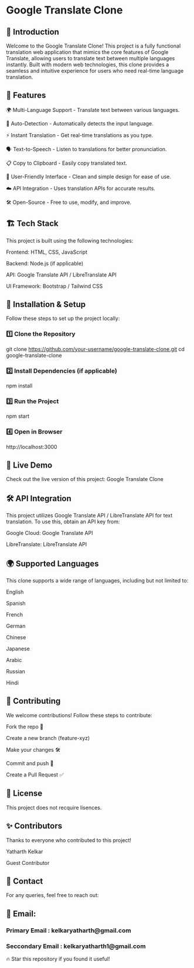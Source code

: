 <h1>Google Translate Clone</h1>

<h2>🚀 Introduction</h2>

Welcome to the Google Translate Clone! This project is a fully functional translation web application that mimics the core features of Google Translate, allowing users to translate text between multiple languages instantly. Built with modern web technologies, this clone provides a seamless and intuitive experience for users who need real-time language translation.

<h2>🎯 Features</h2>

🌍 Multi-Language Support - Translate text between various languages.

🔄 Auto-Detection - Automatically detects the input language.

⚡ Instant Translation - Get real-time translations as you type.

🗣 Text-to-Speech - Listen to translations for better pronunciation.

📋 Copy to Clipboard - Easily copy translated text.

🎨 User-Friendly Interface - Clean and simple design for ease of use.

☁️ API Integration - Uses translation APIs for accurate results.

🛠 Open-Source - Free to use, modify, and improve.

<h2>🏗️ Tech Stack</h2>

This project is built using the following technologies:

Frontend: HTML, CSS, JavaScript

Backend: Node.js (if applicable)

API: Google Translate API / LibreTranslate API

UI Framework: Bootstrap / Tailwind CSS

<h2>🚀 Installation & Setup</h2>

Follow these steps to set up the project locally:

<h3>1️⃣ Clone the Repository</h3>

git clone https://github.com/your-username/google-translate-clone.git
cd google-translate-clone

<h3>2️⃣ Install Dependencies (if applicable)</h3>

npm install

<h3>3️⃣ Run the Project</h3>

npm start

<h3>4️⃣ Open in Browser</h3>

http://localhost:3000

<h2>🔗 Live Demo</h2>

Check out the live version of this project: Google Translate Clone

<h2>🛠️ API Integration</h2>

This project utilizes Google Translate API / LibreTranslate API for text translation. To use this, obtain an API key from:

Google Cloud: Google Translate API

LibreTranslate: LibreTranslate API

<h2>🌍 Supported Languages</h2>

This clone supports a wide range of languages, including but not limited to:

English

Spanish

French

German

Chinese

Japanese

Arabic

Russian

Hindi

<h2>🤝 Contributing</h2>

We welcome contributions! Follow these steps to contribute:

Fork the repo 📌

Create a new branch (feature-xyz)

Make your changes 🛠

Commit and push 🚀

Create a Pull Request ✅

<h2>📜 License</h2>

This project does not recquire lisences.

<h2>✨ Contributors</h2>

Thanks to everyone who contributed to this project!

Yatharth Kelkar

Guest Contributor

<h2>📧 Contact</h2>

For any queries, feel free to reach out:

<h2>📧 Email: </h2>
<h3>Primary Email : kelkaryatharth@gmail.com</h3>
<h3>Seccondary Email : kelkaryatharth1@gmail.com</h3>

🔥 Star this repository if you found it useful!

